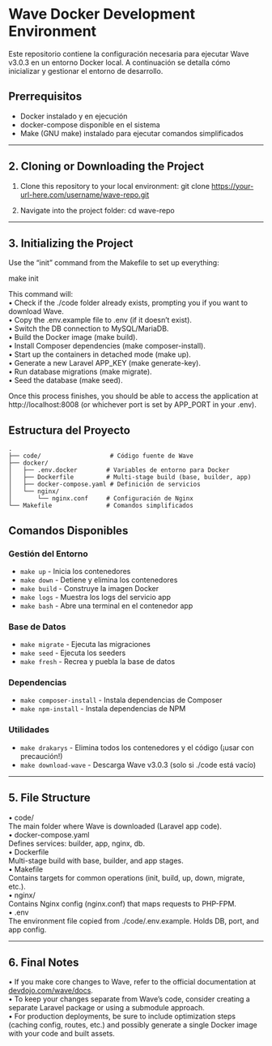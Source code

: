 # Wave Docker Development Environment

Este repositorio contiene la configuración necesaria para ejecutar Wave v3.0.3 en un entorno Docker local. A continuación se detalla cómo inicializar y gestionar el entorno de desarrollo.

## Prerrequisitos

- Docker instalado y en ejecución
- docker-compose disponible en el sistema
- Make (GNU make) instalado para ejecutar comandos simplificados

---

## 2. Cloning or Downloading the Project

1. Clone this repository to your local environment:
   git clone https://your-url-here.com/username/wave-repo.git

2. Navigate into the project folder:
   cd wave-repo

---

## 3. Initializing the Project

Use the “init” command from the Makefile to set up everything:

   make init

This command will:  
• Check if the ./code folder already exists, prompting you if you want to download Wave.  
• Copy the .env.example file to .env (if it doesn’t exist).  
• Switch the DB connection to MySQL/MariaDB.  
• Build the Docker image (make build).  
• Install Composer dependencies (make composer-install).  
• Start up the containers in detached mode (make up).  
• Generate a new Laravel APP_KEY (make generate-key).  
• Run database migrations (make migrate).  
• Seed the database (make seed).

Once this process finishes, you should be able to access the application at http://localhost:8008 (or whichever port is set by APP_PORT in your .env).

## Estructura del Proyecto

```
.
├── code/                   # Código fuente de Wave
├── docker/
│   ├── .env.docker        # Variables de entorno para Docker
│   ├── Dockerfile         # Multi-stage build (base, builder, app)
│   ├── docker-compose.yaml # Definición de servicios
│   └── nginx/
│       └── nginx.conf     # Configuración de Nginx
└── Makefile               # Comandos simplificados
```

## Comandos Disponibles

### Gestión del Entorno

- `make up` - Inicia los contenedores
- `make down` - Detiene y elimina los contenedores
- `make build` - Construye la imagen Docker
- `make logs` - Muestra los logs del servicio app
- `make bash` - Abre una terminal en el contenedor app

### Base de Datos

- `make migrate` - Ejecuta las migraciones
- `make seed` - Ejecuta los seeders
- `make fresh` - Recrea y puebla la base de datos

### Dependencias

- `make composer-install` - Instala dependencias de Composer
- `make npm-install` - Instala dependencias de NPM

### Utilidades

- `make drakarys` - Elimina todos los contenedores y el código (¡usar con precaución!)
- `make download-wave` - Descarga Wave v3.0.3 (solo si ./code está vacío)

---

## 5. File Structure

• code/  
  The main folder where Wave is downloaded (Laravel app code).  
• docker-compose.yaml  
  Defines services: builder, app, nginx, db.  
• Dockerfile  
  Multi-stage build with base, builder, and app stages.  
• Makefile  
  Contains targets for common operations (init, build, up, down, migrate, etc.).  
• nginx/  
  Contains Nginx config (nginx.conf) that maps requests to PHP-FPM.  
• .env  
  The environment file copied from ./code/.env.example. Holds DB, port, and app config.  

---

## 6. Final Notes

• If you make core changes to Wave, refer to the official documentation at [devdojo.com/wave/docs](https://devdojo.com/wave/docs).  
• To keep your changes separate from Wave’s code, consider creating a separate Laravel package or using a submodule approach.  
• For production deployments, be sure to include optimization steps (caching config, routes, etc.) and possibly generate a single Docker image with your code and built assets.
